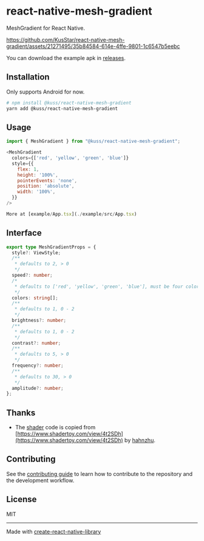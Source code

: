 # react-native-mesh-gradient

MeshGradient for React Native.

https://github.com/KusStar/react-native-mesh-gradient/assets/21271495/35b84584-614e-4ffe-9801-1c6547b5eebc

You can download the example apk in [releases](https://github.com/KusStar/react-native-mesh-gradient/releases).

## Installation

Only supports Android for now.

```sh
# npm install @kuss/react-native-mesh-gradient
yarn add @kuss/react-native-mesh-gradient
```

## Usage

```js
import { MeshGradient } from "@kuss/react-native-mesh-gradient";

<MeshGradient
  colors={['red', 'yellow', 'green', 'blue']}
  style={{
    flex: 1,
    height: '100%',
    pointerEvents: 'none',
    position: 'absolute',
    width: '100%',
  }}
/>

More at [example/App.tsx](./example/src/App.tsx)
```

## Interface

```ts
export type MeshGradientProps = {
  style?: ViewStyle;
  /**
   * defaults to 2, > 0
   */
  speed?: number;
  /*
   * defaults to ['red', 'yellow', 'green', 'blue'], must be four colors
   */
  colors: string[];
  /**
   * defaults to 1, 0 - 2
   */
  brightness?: number;
  /**
   * defaults to 1, 0 - 2
   */
  contrast?: number;
  /**
   * defaults to 5, > 0
   */
  frequency?: number;
  /**
   * defaults to 30, > 0
   */
  amplitude?: number;
};
```

## Thanks

- The [shader](https://github.com/KusStar/react-native-mesh-gradient/blob/d676e2e3f560282835283117f052a78bdb1eb809/android/src/main/java/com/meshgradient/MeshGradientRenderer.kt#L17-L75) code is copied from [https://www.shadertoy.com/view/4t2SDh](https://www.shadertoy.com/view/4t2SDh) by [hahnzhu](https://www.shadertoy.com/user/hahnzhu).

## Contributing

See the [contributing guide](CONTRIBUTING.md) to learn how to contribute to the repository and the development workflow.

## License

MIT

---

Made with [create-react-native-library](https://github.com/callstack/react-native-builder-bob)
